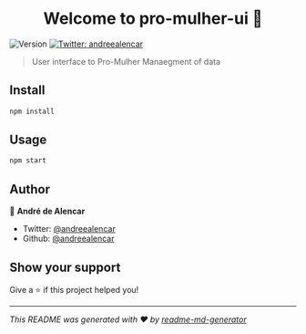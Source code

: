 <h1 align="center">Welcome to pro-mulher-ui 👋</h1>
<p>
  <img alt="Version" src="https://img.shields.io/badge/version-1.2.2-blue.svg?cacheSeconds=2592000" />
  <a href="https://twitter.com/andreealencar">
    <img alt="Twitter: andreealencar" src="https://img.shields.io/twitter/follow/andreealencar.svg?style=social" target="_blank" />
  </a>
</p>

> User interface to Pro-Mulher Manaegment of data

## Install

```sh
npm install
```

## Usage

```sh
npm start
```

## Author

👤 **André de Alencar**

* Twitter: [@andreealencar](https://twitter.com/andreealencar)
* Github: [@andreealencar](https://github.com/andreealencar)

## Show your support

Give a ⭐️ if this project helped you!

***
_This README was generated with ❤️ by [readme-md-generator](https://github.com/kefranabg/readme-md-generator)_